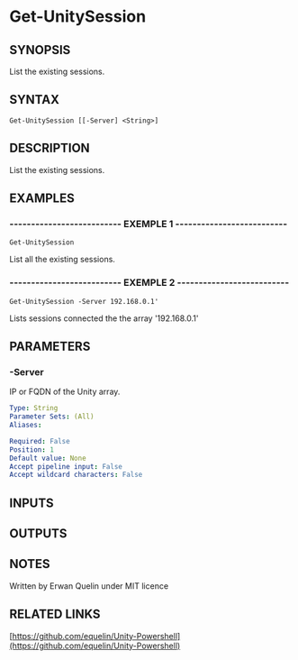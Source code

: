 # Get-UnitySession

## SYNOPSIS
List the existing sessions.

## SYNTAX

```
Get-UnitySession [[-Server] <String>]
```

## DESCRIPTION
List the existing sessions.

## EXAMPLES

### -------------------------- EXEMPLE 1 --------------------------
```
Get-UnitySession
```

List all the existing sessions.

### -------------------------- EXEMPLE 2 --------------------------
```
Get-UnitySession -Server 192.168.0.1'
```

Lists sessions connected the the array '192.168.0.1'

## PARAMETERS

### -Server
IP or FQDN of the Unity array.

```yaml
Type: String
Parameter Sets: (All)
Aliases: 

Required: False
Position: 1
Default value: None
Accept pipeline input: False
Accept wildcard characters: False
```

## INPUTS

## OUTPUTS

## NOTES
Written by Erwan Quelin under MIT licence

## RELATED LINKS

[https://github.com/equelin/Unity-Powershell](https://github.com/equelin/Unity-Powershell)

